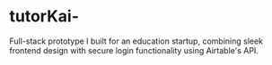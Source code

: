 # tutorKai-
Full-stack prototype I built for an education startup, combining sleek frontend design with secure login functionality using Airtable's API.
